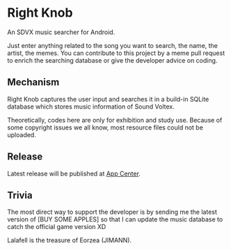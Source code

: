 # Right Knob

An SDVX music searcher for Android.

Just enter anything related to the song you want to search, the name, the artist, the memes. 
You can contribute to this project by a meme pull request to enrich the searching database or give the developer advice on coding.

## Mechanism

Right Knob captures the user input and searches it in a build-in SQLite database which stores music information of Sound Voltex.

Theoretically, codes here are only for exhibition and study use. 
Because of some copyright issues we all know, most resource files could not be uploaded. 

## Release 

Latest release will be published at [App Center](https://install.appcenter.ms/users/nyanm/apps/right-knob/distribution_groups/user).

## Trivia

The most direct way to support the developer is by sending me the latest version of [BUY SOME APPLES] so that I can update the music database to catch the official game version XD

Lalafell is the treasure of Eorzea (JIMANN).
